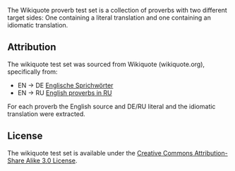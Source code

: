 

The Wikiquote proverb test set is a collection of proverbs with two different target sides: One containing a literal translation and one containing an idiomatic translation.

## Attribution

The wikiquote test set was sourced from Wikiquote (wikiquote.org), specifically from:

- EN -> DE [Englische Sprichwörter](https://de.wikiquote.org/wiki/Englische_Sprichw%C3%B6rter)
- EN -> RU [English proverbs in RU](https://ru.wikiquote.org/wiki/%D0%90%D0%BD%D0%B3%D0%BB%D0%B8%D0%B9%D1%81%D0%BA%D0%B8%D0%B5_%D0%BF%D0%BE%D1%81%D0%BB%D0%BE%D0%B2%D0%B8%D1%86%D1%8B)

For each proverb the English source and DE/RU literal and the idiomatic translation were extracted.

## License

The wikiquote test set is available under the [Creative Commons Attribution-Share Alike 3.0 License](http://creativecommons.org/licenses/by-sa/3.0/).
